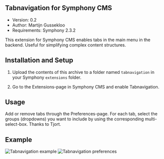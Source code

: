 Tabnavigation for Symphony CMS
------------------------------

- Version: 0.2
- Author: Martijn Gussekloo
- Requirements: Symphony 2.3.2

This extension for Symphony CMS enables tabs in the main menu in the backend. Useful for simplifying complex content structures.

Installation and Setup
----------------------

1. Upload the contents of this archive to a folder named `tabnavigation` in your Symphony `extensions` folder.

2. Go to the Extensions-page in Symphony CMS and enable Tabnavigation.

Usage
-----

Add or remove tabs through the Preferences-page. For each tab, select the groups (dropdowns) you want to include by using the corresponding multi-select-box. Thanks to Tjort.

Example
-------

![Tabnavigation example](https://raw.github.com/mgussekloo/tabnavigation/master/screenshots/example.png)
![Tabnavigation preferences](https://raw.github.com/mgussekloo/tabnavigation/master/screenshots/preference-pane.png)